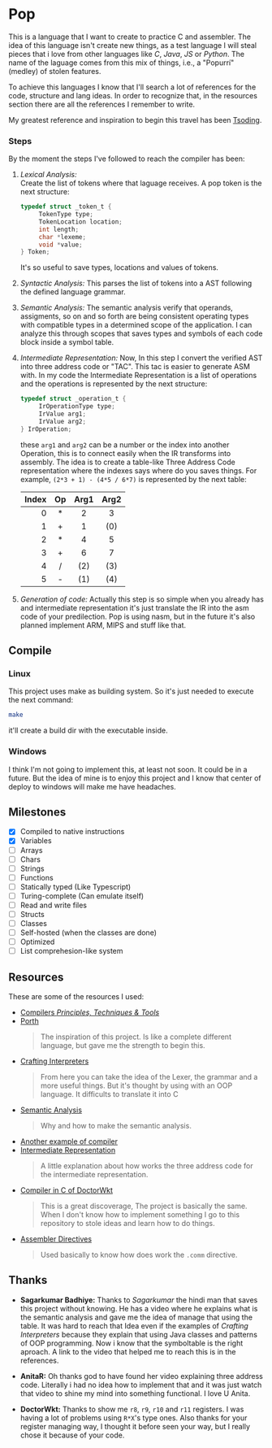 # Pop

This is a language that I want to create to practice C and assembler.
The idea of this language isn't create new things, as a test language
I will steal pieces that i love from other languages like _C_, _Java_, _JS_ or _Python_.
The name of the laguage comes from this mix of things, i.e., a "Popurrí" (medley) of stolen features.

To achieve this languages I know that I'll search a lot of references for the code, structure and lang ideas. In order to recognize that, in the resources section there are all the references I remember to write.

My greatest reference and inspiration to begin this travel has been [Tsoding](https://www.youtube.com/@TsodingDaily).

### Steps

By the moment the steps I've followed to reach the compiler has been:

1. _Lexical Analysis:_  
    Create the list of tokens where that laguage receives. A pop token is the next structure:

   ```C
   typedef struct _token_t {
        TokenType type;
        TokenLocation location;
        int length;
        char *lexeme;
        void *value;
   } Token;
   ```

   It's so useful to save types, locations and values of tokens.

2. _Syntactic Analysis:_
   This parses the list of tokens into a AST following the defined language grammar.

3. _Semantic Analysis:_
   The semantic analysis verify that operands, assigments, so on and so forth
   are being consistent operating types with compatible types in a determined scope of the application.
   I can analyze this through scopes that saves types and symbols of each code block inside a symbol table.

4. _Intermediate Representation:_
   Now, In this step I convert the verified AST into three address code or "TAC". This tac is easier to generate ASM with.
   In my code the Intermediate Representation is a list of operations and the operations is represented by the next structure:

   ```C
   typedef struct _operation_t {
        IrOperationType type;
        IrValue arg1;
        IrValue arg2;
   } IrOperation;
   ```

   these `arg1` and `arg2` can be a number or the index into another Operation, this is to connect easily when the IR transforms into assembly.
   The idea is to create a table-like Three Address Code representation where the indexes says where do you saves things.
   For example, `(2*3 + 1) - (4*5 / 6*7)` is represented by the next table:

   | Index | Op  | Arg1 | Arg2 |
   | ----: | :-: | :--: | :--: |
   |     0 | \*  |  2   |  3   |
   |     1 |  +  |  1   | (0)  |
   |     2 | \*  |  4   |  5   |
   |     3 |  +  |  6   |  7   |
   |     4 |  /  | (2)  | (3)  |
   |     5 |  -  | (1)  | (4)  |

5. _Generation of code:_
   Actually this step is so simple when you already has and intermediate representation it's just translate the IR into the asm code of your predilection.
   Pop is using nasm, but in the future it's also planned implement ARM, MIPS and stuff like that.

## Compile

### Linux

This project uses make as building system.
So it's just needed to execute the next command:

```sh
make
```

it'll create a build dir with the executable inside.

### Windows

I think I'm not going to implement this, at least not soon.
It could be in a future. But the idea of mine is to enjoy this project
and I know that center of deploy to windows will make me have headaches.

## Milestones

- [x] Compiled to native instructions
- [x] Variables
- [ ] Arrays
- [ ] Chars
- [ ] Strings
- [ ] Functions
- [ ] Statically typed (Like Typescript)
- [ ] Turing-complete (Can emulate itself)
- [ ] Read and write files
- [ ] Structs
- [ ] Classes
- [ ] Self-hosted (when the classes are done)
- [ ] Optimized
- [ ] List comprehesion-like system

## Resources

These are some of the resources I used:

- [Compilers _Principles, Techniques & Tools_](https://en.wikipedia.org/wiki/Compilers:_Principles,_Techniques,_and_Tools)
- [Porth](https://gitlab.com/tsoding/porth)
  > The inspiration of this project. Is like a complete different language, but gave me the strength to begin this.
- [Crafting Interpreters](https://craftinginterpreters.com/)
  > From here you can take the idea of the Lexer, the grammar and a more useful things. But it's thought by using with an OOP language. It difficults to translate it into C
- [Semantic Analysis](https://www.youtube.com/watch?v=cC8YRnDGMwI&ab_channel=Dr.SagarkumarBadhiye)
  > Why and how to make the semantic analysis.
- [Another example of compiler](https://www.youtube.com/watch?v=-4RmhDy0A2s&list=PLRnI_2_ZWhtA_ZAzEa8uJF8wgGF0HjjEz&ab_channel=CobbCoding)
- [Intermediate Representation](https://www.youtube.com/watch?v=u2qLQep_Wzw&ab_channel=AnitaR)
  > A little explanation about how works the three address code for the intermediate representation.
- [Compiler in C of DoctorWkt](https://github.com/DoctorWkt/acwj)
  > This is a great discoverage, The project is basically the same. When I don't know how to implement something I go to this repository to stole ideas and learn how to do things.
- [Assembler Directives](https://docs.oracle.com/cd/E19253-01/817-5477/eoiyg/index.html)
  > Used basically to know how does work the `.comm` directive.

## Thanks

- **Sagarkumar Badhiye:**
  Thanks to _Sagarkumar_ the hindi man that saves this project without knowing.
  He has a video where he explains what is the semantic analysis and gave me the idea of manage that using the table.
  It was hard to reach that Idea even if the examples of _Crafting Interpreters_
  because they explain that using Java classes and patterns of OOP programming.
  Now i know that the symboltable is the right aproach. A link to the video that helped me to reach this is in the references.

- **AnitaR:**
  Oh thanks god to have found her video explaining three address code. Literally i had no idea how to implement that and
  it was just watch that video to shine my mind into something functional. I love U Anita.

- **DoctorWkt:** Thanks to show me `r8`, `r9`, `r10` and `r11` registers. I was having a lot of problems using `R*X`'s type ones.
  Also thanks for your register managing way, I thought it before seen your way, but I really chose it because of your code.
